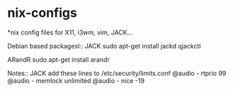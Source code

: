 nix-configs
===========

*nix config files for X11, i3wm, vim, JACK...

Debian based packagesl::
JACK
sudo apt-get install jackd qjackctl

ARandR
sudo apt-get install arandr

Notes::
JACK
add these lines to /etc/security/limits.conf
@audio   -  rtprio     99
@audio   -  memlock    unlimited
@audio   -  nice      -19
